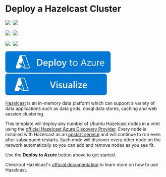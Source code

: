# Deploy a Hazelcast Cluster

<IMG SRC="https://azurequickstartsservice.blob.core.windows.net/badges/hazelcast-vm-cluster/PublicLastTestDate.svg" />&nbsp;
<IMG SRC="https://azurequickstartsservice.blob.core.windows.net/badges/hazelcast-vm-cluster/PublicDeployment.svg" />&nbsp;

<IMG SRC="https://azurequickstartsservice.blob.core.windows.net/badges/hazelcast-vm-cluster/FairfaxLastTestDate.svg" />&nbsp;
<IMG SRC="https://azurequickstartsservice.blob.core.windows.net/badges/hazelcast-vm-cluster/FairfaxDeployment.svg" />&nbsp;

<IMG SRC="https://azurequickstartsservice.blob.core.windows.net/badges/hazelcast-vm-cluster/BestPracticeResult.svg" />&nbsp;
<IMG SRC="https://azurequickstartsservice.blob.core.windows.net/badges/hazelcast-vm-cluster/CredScanResult.svg" />&nbsp;

<a href="https://portal.azure.com/#create/Microsoft.Template/uri/https%3A%2F%2Fraw.githubusercontent.com%2FAzure%2Fazure-quickstart-templates%2Fmaster%2Fhazelcast-vm-cluster%2Fazuredeploy.json" target="_blank">
<img src="https://raw.githubusercontent.com/Azure/azure-quickstart-templates/master/1-CONTRIBUTION-GUIDE/images/deploytoazure.svg"/>
</a>
<a href="http://armviz.io/#/?load=https%3A%2F%2Fraw.githubusercontent.com%2FAzure%2Fazure-quickstart-templates%2Fmaster%2Fhazelcast-vm-cluster%2Fazuredeploy.json" target="_blank">
<img src="https://raw.githubusercontent.com/Azure/azure-quickstart-templates/master/1-CONTRIBUTION-GUIDE/images/visualizebutton.svg"/>
</a>

[Hazelcast](https://hazelcast.com) is an in-memory data platform which can support a variety of data applications such as data grids, nosql data stores, caching and web session clustering.

This template will deploy any number of Ubuntu Hazelcast nodes in a vnet using the [official Hazelcast Azure Discovery Provider](https://github.com/hazelcast/hazelcast-azure). Every node is installed with Hazelcast as an [upstart service](http://upstart.ubuntu.com/) and will continue to run even after subsequent restarts. Each node will discover every other node on the network automatically so you can add and remove nodes as you see fit.

Use the **Deploy to Azure** button above to get started.

Checkout Hazelcast's [official documentation](http://hazelcast.org/documentation/) to learn more on how to use Hazelcast.
